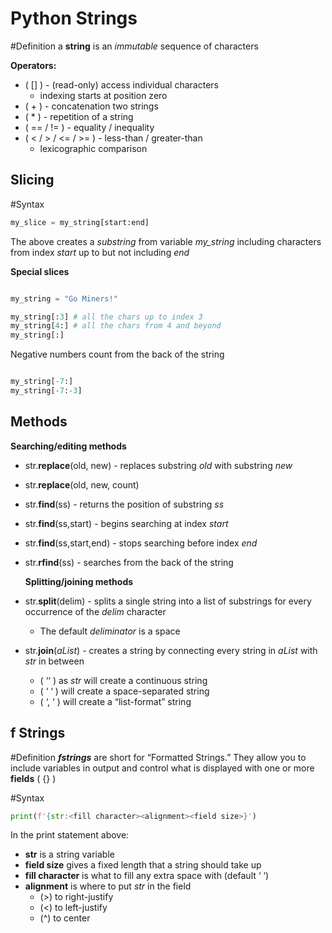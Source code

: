 
# Python Strings

#Definition a **string** is an _immutable_ sequence of characters

**Operators:**
* ( [] ) - (read-only) access individual characters
  * indexing starts at position zero
* ( + ) - concatenation two strings
* ( * ) - repetition of a string
* ( == / != ) - equality / inequality
* ( < / > / <= / >= ) - less-than / greater-than
  * lexicographic comparison


## Slicing

#Syntax
```python
my_slice = my_string[start:end]
```
The above creates a _substring_ from variable _my_string_ including characters from index _start_ up to but not including _end_

**Special slices**

```python

my_string = "Go Miners!"

my_string[:3] # all the chars up to index 3
my_string[4:] # all the chars from 4 and beyond
my_string[:]
```

Negative numbers count from the back of the string

```python

my_string[-7:]
my_string[-7:-3]

```


## Methods

  **Searching/editing methods**

* str.**replace**(old, new) - replaces substring _old_ with substring _new_ 
* str.**replace**(old, new, count)
* str.**find**(ss) - returns the position of substring _ss_
* str.**find**(ss,start) - begins searching at index _start_
* str.**find**(ss,start,end) - stops searching before index _end_
* str.**rfind**(ss) - searches from the back of the string


  **Splitting/joining methods**
  
* str.**split**(delim) - splits a single string into a list of substrings for every occurrence of the _delim_ character
  * The default _deliminator_ is a space
    
* str.**join**(_aList_) - creates a string by connecting every string in _aList_ with _str_ in between
  * ( ‘‘ ) as _str_ will create a continuous string
  * ( ‘ ‘ ) will create a space-separated string
  * ( ‘, ‘ ) will create a “list-format” string


## f Strings

#Definition **_fstrings_** are short for “Formatted Strings.” They allow you to include variables in output and control what is displayed with one or more **fields** ( {} )

#Syntax
```python
print(f'{str:<fill character><alignment><field size>}')
```
In the print statement above:
  * **str** is a string variable
  * **field size** gives a fixed length that a string should take up
  * **fill character** is what to fill any extra space with (default ‘ ‘)
  * **alignment** is where to put _str_ in the field
    * (>) to right-justify
    * (<) to left-justify
    * (^) to center


